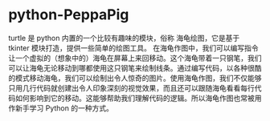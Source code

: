 # python-PeppaPig

turtle 是 python 内置的一个比较有趣味的模块，俗称 海龟绘图，它是基于 tkinter 模块打造，提供一些简单的绘图工具。
在海龟作图中，我们可以编写指令让一个虚拟的（想象中的）海龟在屏幕上来回移动。这个海龟带着一只钢笔，我们可以让海龟无论移动到哪都使用这只钢笔来绘制线条。通过编写代码，以各种很酷的模式移动海龟，我们可以绘制出令人惊奇的图片。使用海龟作图，我们不仅能够只用几行代码就创建出令人印象深刻的视觉效果，而且还可以跟随海龟看看每行代码如何影响到它的移动。这能够帮助我们理解代码的逻辑。所以海龟作图也常被用作新手学习 Python 的一种方式。
